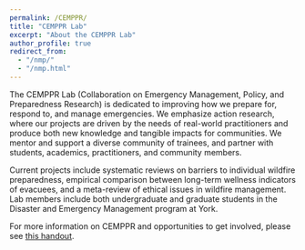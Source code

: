 ```yaml
---
permalink: /CEMPPR/
title: "CEMPPR Lab"
excerpt: "About the CEMPPR Lab"
author_profile: true
redirect_from: 
  - "/nmp/"
  - "/nmp.html"
---
```


The CEMPPR Lab (Collaboration on Emergency Management, Policy, and Preparedness Research) is dedicated to improving how we prepare for, respond to, and manage emergencies. We emphasize action research, where our projects are driven by the needs of real-world practitioners and produce both new knowledge and tangible impacts for communities. We mentor and support a diverse community of trainees, and partner with students, academics, practitioners, and community members.
 
Current projects include systematic reviews on barriers to individual wildfire preparedness, empirical comparison between long-term wellness indicators of evacuees, and a meta-review of ethical issues in wildfire management. Lab members include both undergraduate and graduate students in the Disaster and Emergency Management program at York.

For more information on CEMPPR and opportunities to get involved, please see [this handout](https://www.dropbox.com/s/l0puj36qk0lfsqt/CEMPPR%20Lab%20Overview.pdf?dl=0).
